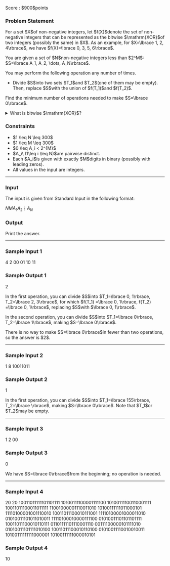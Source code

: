 
<div>

<span>

<span>

<p>
Score : $900$points
</p>

<div>

<section>

### **Problem Statement**

<p>
For a set $X$of non-negative integers, let $f(X)$denote the set of non-negative integers that can be represented as the bitwise $\mathrm{XOR}$of two integers (possibly the same) in $X$. As an example, for $X=\lbrace 1, 2, 4\rbrace$, we have $f(X)=\lbrace 0, 3, 5, 6\rbrace$.
</p>

<p>
You are given a set of $N$non-negative integers less than $2^M$: $S=\lbrace A_1, A_2, \dots, A_N\rbrace$.
</p>

<p>
You may perform the following operation any number of times.
</p>

<ul>

<li>
Divide $S$into two sets $T_1$and $T_2$(one of them may be empty). Then, replace $S$with the union of $f(T_1)$and $f(T_2)$.
</li>

</ul>

<p>
Find the minimum number of operations needed to make $S=\lbrace 0\rbrace$.
</p>

<details>

<summary>
What is bitwise $\mathrm{XOR}$?
    
</summary>

<p>
The bitwise $\mathrm{XOR}$of non-negative integers $A$and $B$, $A \oplus B$, is defined as follows.
        
</p>

<ul>

<li>
When $A \oplus B$is written in binary, the $k$-th lowest bit ($k \geq 0$) is $1$if exactly one of the $k$-th lowest bits of $A$and $B$is $1$, and $0$otherwise.
</li>

</ul>
For instance, $3 \oplus 5 = 6$(in binary: $011 \oplus 101 = 110$).

Generally, the bitwise $\mathrm{XOR}$of $k$non-negative integers $p_1, p_2, p_3, \dots, p_k$is defined as $(\dots ((p_1 \oplus p_2) \oplus p_3) \oplus \dots \oplus p_k)$, which can be proved to be independent of the order of $p_1, p_2, p_3, \dots, p_k$.
    
<p>

</p>

</details>

</section>

</div>

<div>

<section>

### **Constraints**

<ul>

<li>
$1 \leq N \leq 300$
</li>

<li>
$1 \leq M \leq 300$
</li>

<li>
$0 \leq A_i < 2^{M}$
</li>

<li>
$A_i\ (1\leq i \leq N)$are pairwise distinct.
</li>

<li>
Each $A_i$is given with exactly $M$digits in binary (possibly with leading zeros).
</li>

<li>
All values in the input are integers.
</li>

</ul>

</section>

</div>

---

<div>

<div>

<section>

### **Input**

<p>
The input is given from Standard Input in the following format:
</p>

<div>

$N$$M$$A_1$$A_2$$\vdots$$A_N$
</div>

</section>

</div>

<div>

<section>

### **Output**

<p>
Print the answer.
</p>

</section>

</div>

</div>

---

<div>

<section>

### **Sample Input 1**

<div>

4 2
00
01
10
11

</div>

</section>

</div>

<div>

<section>

### **Sample Output 1**

<div>

2

</div>

<p>
In the first operation, you can divide $S$into $T_1=\lbrace 0, 1\rbrace, T_2=\lbrace 2, 3\rbrace$, for which $f(T_1) =\lbrace 0, 1\rbrace, f(T_2) =\lbrace 0, 1\rbrace$, replacing $S$with $\lbrace 0, 1\rbrace$.
</p>

<p>
In the second operation, you can divide $S$into $T_1=\lbrace 0\rbrace, T_2=\lbrace 1\rbrace$, making $S=\lbrace 0\rbrace$.
</p>

<p>
There is no way to make $S=\lbrace 0\rbrace$in fewer than two operations, so the answer is $2$.
</p>

</section>

</div>

---

<div>

<section>

### **Sample Input 2**

<div>

1 8
10011011

</div>

</section>

</div>

<div>

<section>

### **Sample Output 2**

<div>

1

</div>

<p>
In the first operation, you can divide $S$into $T_1=\lbrace 155\rbrace, T_2=\lbrace \rbrace$, making $S=\lbrace 0\rbrace$. Note that $T_1$or $T_2$may be empty.
</p>

</section>

</div>

---

<div>

<section>

### **Sample Input 3**

<div>

1 2
00

</div>

</section>

</div>

<div>

<section>

### **Sample Output 3**

<div>

0

</div>

<p>
We have $S=\lbrace 0\rbrace$from the beginning; no operation is needed.
</p>

</section>

</div>

---

<div>

<section>

### **Sample Input 4**

<div>

20 20
10011011111101101111
10100111100001111100
10100111100110001111
10011011100011011111
11001000001110011010
10100111111011000101
11110100001001110010
10011011100010111001
11110100001000011010
01010011101011010011
11110100010000111100
01010011101101101111
10011011100010110111
01101111101110001110
00111100000101111010
01010011101111010100
10011011100010110100
01010011110010010011
10100111111111000001
10100111111000010101

</div>

</section>

</div>

<div>

<section>

### **Sample Output 4**

<div>

10

</div>

</section>

</div>

</span>

</span>

</div>
